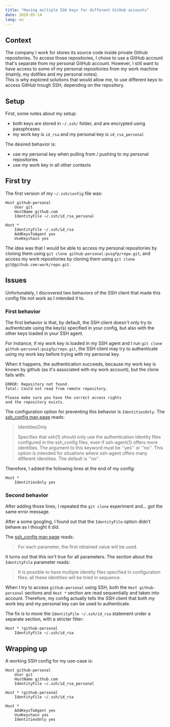 ```yaml
---
title: "Having multiple SSH keys for different GitHub accounts"
date: 2020-05-14
lang: en
---
```


## Context

The company I work for stores its source code inside private Github repositories. To access those repositories, I chose to use a GitHub account that's separate from my personal GitHub account. However, I still want to have access to some of my personal repositories from my work machine (mainly, my dotfiles and my personal notes).  
This is why explored solutions that would allow me, to use different keys to access GitHub trough SSH, depending on the repository.

## Setup

First, some notes about my setup:

- both keys are stored in `~/.ssh/` folder, and are encrypted using passphrases
- my work key is `id_rsa` and my personal key is `id_rsa_personal`

The desired behavior is:

- use my personal key when pulling from / pushing to my personal repositories
- use my work key in all other contexts

## First try

The first version of my `~/.ssh/config` file was:

```
Host github-personal
    User git
    HostName github.com
    IdentityFile ~/.ssh/id_rsa_personal

Host *
    IdentityFile ~/.ssh/id_rsa
    AddKeysToAgent yes
    UseKeychain yes
```

The idea was that I would be able to access my personal repositories by cloning them using `git clone github-personal:puigfp/repo.git`, and access my work repositories by cloning them using `git clone git@github.com:work/repo.git`.

## Issues

Unfortunately, I discovered two behaviors of the SSH client that made this config file not work as I intended it to.

### First behavior

The first behavior is that, by default, the SSH client doesn't only try to authenticate using the key(s) specified in your config, but also with the other keys loaded in your SSH agent.

For instance, if my work key is loaded in my SSH agent and I run `git clone github-personal:puigfp/repo.git`, the SSH client may try to authenticate using my work key before trying with my personal key.

When it happens, the authentication succeeds, because my work key is known by github (as it's associated with my work account), but the clone fails with:

```
ERROR: Repository not found.
fatal: Could not read from remote repository.

Please make sure you have the correct access rights
and the repository exists.
```

The configuration option for preventing this behavior is `IdentitiesOnly`. The [ssh_config man page](https://linux.die.net/man/5/ssh_config) reads:

> IdentitiesOnly
>
> Specifies that ssh(1) should only use the authentication identity files configured in the ssh_config files, even if ssh-agent(1) offers more identities. The argument to this keyword must be ''yes'' or ''no''. This option is intended for situations where ssh-agent offers many different identities. The default is ''no''.

Therefore, I added the following lines at the end of my config:

```
Host *
    IdentitiesOnly yes
```

### Second behavior

After adding those lines, I repeated the `git clone` experiment and... got the same error message.

After a some googling, I found out that the `IdentityFile` option didn't behave as I thought it did.

The [ssh_config man page](https://linux.die.net/man/5/ssh_config) reads:

> For each parameter, the first obtained value will be used.

It turns out that this isn't true for all parameters. The section about the `IdentityFile` parameter reads:

> It is possible to have multiple identity files specified in configuration files; all these identities will be tried in sequence.

When I try to access `github-personal` using SSH, both the `Host github-personal` sections and `Host *` section are read sequentially and taken into account. Therefore, my config actually tells the SSH client that both my work key and my personal key can be used to authenticate.

The fix is to move the `IdentityFile ~/.ssh/id_rsa` statement under a separate section, with a stricter filter:

```
Host * !github-personal
    IdentityFile ~/.ssh/id_rsa
```

## Wrapping up

A working SSH config for my use-case is:

```
Host github-personal
    User git
    HostName github.com
    IdentityFile ~/.ssh/id_rsa_personal

Host * !github-personal
    IdentityFile ~/.ssh/id_rsa

Host *
    AddKeysToAgent yes
    UseKeychain yes
    IdentitiesOnly yes
```
